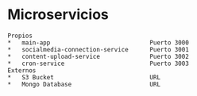

# Microservicios
    Propios
    *   main-app                            Puerto 3000
    *   socialmedia-connection-service      Puerto 3001
    *   content-upload-service              Puerto 3002
    *   cron-service                        Puerto 3003
    Externos
    *   S3 Bucket                           URL
    *   Mongo Database                      URL
